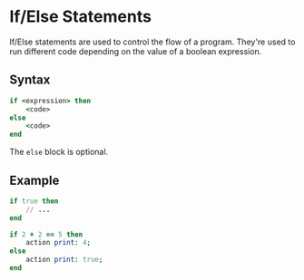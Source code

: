 # If/Else Statements

If/Else statements are used to control the flow of a program. They're used to run different code depending on the value of a boolean expression.

## Syntax

```ruby
if <expression> then
    <code>
else
    <code>
end
```

The `else` block is optional.

## Example

```ruby
if true then
    // ...
end
```

```ruby
if 2 + 2 == 5 then
    action print: 4;
else
    action print: true;
end
```
